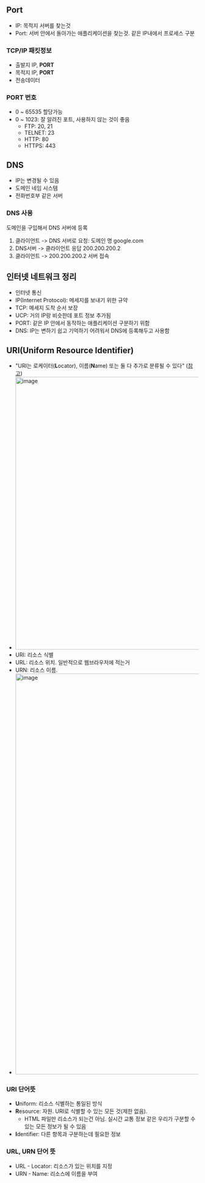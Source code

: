 ## Port

- IP: 목적지 서버를 찾는것
- Port: 서버 안에서 돌아가는 애플리케이션을 찾는것. 같은 IP내에서 프로세스 구분

### TCP/IP 패킷정보
- 출발지 IP, **PORT**
- 목적지 IP, **PORT**
- 전송데이터

### PORT 번호
- 0 ~ 65535 할당가능
- 0 ~ 1023: 잘 알려진 포트, 사용하지 않는 것이 좋음
  - FTP: 20, 21
  - TELNET: 23
  - HTTP: 80
  - HTTPS: 443

## DNS

- IP는 변경될 수 있음
- 도메인 네임 시스템
- 전화번호부 같은 서버

### DNS 사용

도메인을 구입해서 DNS 서버에 등록

1. 클라이언트 -> DNS 서버로 요청: 도메인 명 google.com
2. DNS서버 -> 클라이언트 응답 200.200.200.2
3. 클라이언트 -> 200.200.200.2 서버 접속 

## 인터넷 네트워크 정리

- 인터넷 통신
- IP(Internet Protocol): 메세지를 보내기 위한 규약
- TCP: 메세지 도착 순서 보장
- UCP: 거의 IP랑 비슷한데 포트 정보 추가됨
- PORT: 같은 IP 안에서 동작하는 애플리케이션 구분하기 위함
- DNS: IP는 변하기 쉽고 기억하기 어려워서 DNS에 등록해두고 사용함

## URI(Uniform Resource Identifier)

- "URI는 로케이터(**L**ocator), 이름(**N**ame) 또는 둘 다 추가로 분류될 수 있다" ([참고](https://www.ietf.org/rfc/rfc3986.txt))
- <img width="715" alt="image" src="https://user-images.githubusercontent.com/11647461/174804560-9180f96e-a2b5-448b-82e5-8eac90df26c7.png">
- URI: 리소스 식별
- URL: 리소스 위치. 일반적으로 웹브라우저에 적는거
- URN: 리소스 이름. 
- <img width="1051" alt="image" src="https://user-images.githubusercontent.com/11647461/174805122-304ee904-a1a7-4b93-a544-c6a73cceabcb.png">

### URI 단어뜻
- **U**niform: 리소스 식별하는 통일된 방식
- **R**esource: 자원. URI로 식별할 수 있는 모든 것(제한 없음).
  - HTML 파일만 리소스가 되는건 아님. 실시간 교통 정보 같은 우리가 구분할 수 있는 모든 정보가 될 수 있음
- **I**dentifier: 다른 항목과 구분하는데 필요한 정보

### URL, URN 단어 뜻
- URL - Locator: 리소스가 있는 위치를 지정
- URN - Name: 리소스에 이름을 부여
